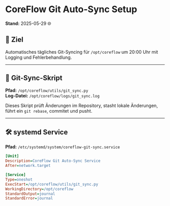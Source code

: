 # CoreFlow Git Auto-Sync Setup

**Stand:** 2025-05-29  🌐

## 🎯 Ziel

Automatisches tägliches Git-Syncing für `/opt/coreflow` um 20:00 Uhr mit Logging und Fehlerbehandlung.

---

## 🔧 Git-Sync-Skript

**Pfad:** `/opt/coreflow/utils/git_sync.py`  
**Log-Datei:** `/opt/coreflow/logs/git_sync.log`

Dieses Skript prüft Änderungen im Repository, stasht lokale Änderungen, führt ein `git rebase`, commitet und pusht.

---

## 🛠️ systemd Service

**Pfad:** `/etc/systemd/system/coreflow-git-sync.service`

```ini
[Unit]
Description=CoreFlow Git Auto-Sync Service
After=network.target

[Service]
Type=oneshot
ExecStart=/opt/coreflow/utils/git_sync.py
WorkingDirectory=/opt/coreflow
StandardOutput=journal
StandardError=journal
